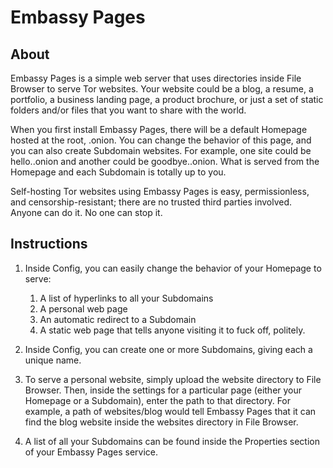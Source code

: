 # Embassy Pages

## About

Embassy Pages is a simple web server that uses directories inside File Browser to serve Tor websites. Your website could be a blog, a resume, a portfolio, a business landing page, a product brochure, or just a set of static folders and/or files that you want to share with the world.

When you first install Embassy Pages, there will be a default Homepage hosted at the root, <tor-address>.onion. You can change the behavior of this page, and you can also create Subdomain websites. For example, one site could be hello.<tor-address>.onion and another could be goodbye.<tor-address>.onion. What is served from the Homepage and each Subdomain is totally up to you.
   
Self-hosting Tor  websites using Embassy Pages is easy, permissionless, and censorship-resistant; there are no trusted third parties involved.
Anyone can do it. No one can stop it.

## Instructions

1. Inside Config, you can easily change the behavior of your Homepage to serve:
   1. A list of hyperlinks to all your Subdomains
   1. A personal web page
   1. An automatic redirect to a Subdomain
   1. A static web page that tells anyone visiting it to fuck off, politely.
   
1. Inside Config, you can create one or more Subdomains, giving each a unique name.

1. To serve a personal website, simply upload the website directory to File Browser. Then, inside the settings for a particular page (either your Homepage or a Subdomain), enter the path to that directory. For example, a path of websites/blog would tell Embassy Pages that it can find the blog website inside the websites directory in File Browser.

1. A list of all your Subdomains can be found inside the Properties section of your Embassy Pages service.
